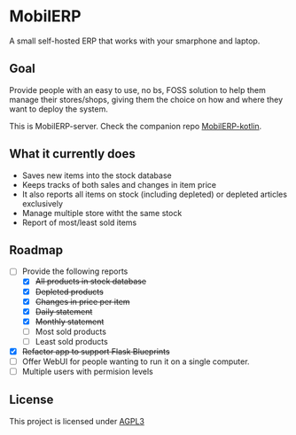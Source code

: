 # MobilERP

A small self-hosted ERP that works with your smarphone and laptop.

## Goal

Provide people with an easy to use, no bs, FOSS solution to help them manage their stores/shops, giving them the choice on how and where they want to deploy the system.


This is MobilERP-server. Check the companion repo [MobilERP-kotlin][1].

## What it currently does

* Saves new items into the stock database 
* Keeps tracks of both sales and changes in item price
* It also reports all items on stock (including depleted) or depleted articles exclusively
* Manage multiple store witht the same stock
* Report of most/least sold items

## Roadmap

- [ ] Provide the following reports
	- [x] ~~All products in stock database~~
	- [x] ~~Depleted products~~
	- [X] ~~Changes in price per item~~
	- [X] ~~Daily statement~~
	- [X] ~~Monthly statement~~
	- [ ] Most sold products
	- [ ] Least sold products
- [X] ~~Refactor app to support Flask Blueprints~~
- [ ] Offer WebUI for people wanting to run it on a single computer.
- [ ] Multiple users with permision levels

## License

This project is licensed under [AGPL3][2]

[1]: https://github.com/eligiobz/mobilerp-kotlin
[2]: LICENSE.md